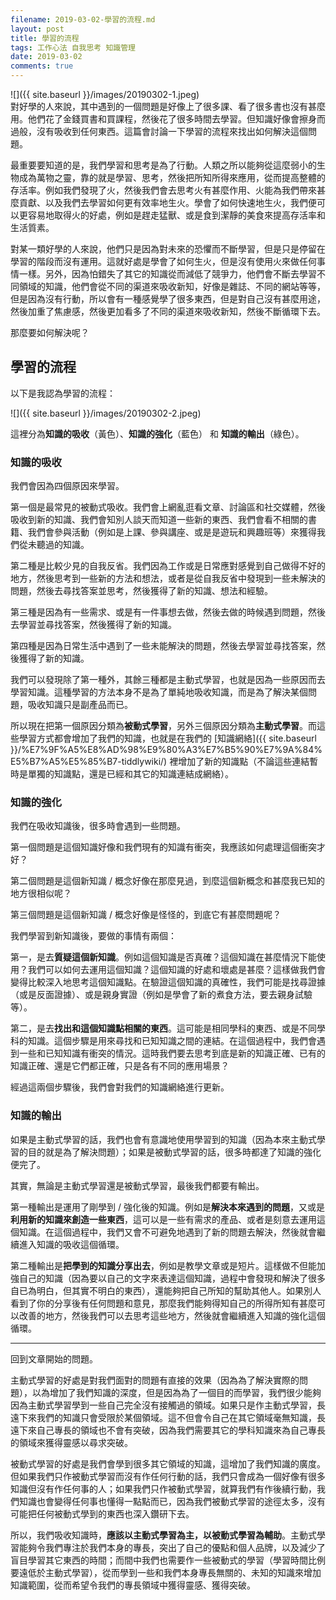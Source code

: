 ```yaml
---
filename: 2019-03-02-學習的流程.md
layout: post
title: 學習的流程
tags: 工作心法 自我思考 知識管理
date: 2019-03-02
comments: true
---
```


![]({{ site.baseurl }}/images/20190302-1.jpeg)  
對好學的人來說，其中遇到的一個問題是好像上了很多課、看了很多書也沒有甚麼用。他們花了金錢買書和買課程，然後花了很多時間去學習。但知識好像會擦身而過般，沒有吸收到任何東西。這篇會討論一下學習的流程來找出如何解決這個問題。

最重要要知道的是，我們學習和思考是為了行動。人類之所以能夠從這麼弱小的生物成為萬物之靈，靠的就是學習、思考，然後把所知所得來應用，從而提高整體的存活率。例如我們發現了火，然後我們會去思考火有甚麼作用、火能為我們帶來甚麼貢獻、以及我們去學習如何更有效率地生火。學會了如何快速地生火，我們便可以更容易地取得火的好處，例如是趕走猛獸、或是食到潔靜的美食來提高存活率和生活質素。

對某一類好學的人來說，他們只是因為對未來的恐懼而不斷學習，但是只是停留在學習的階段而沒有運用。這就好處是學會了如何生火，但是沒有使用火來做任何事情一樣。另外，因為怕錯失了其它的知識從而減低了競爭力，他們會不斷去學習不同領域的知識，他們會從不同的渠道來吸收新知，好像是雜誌、不同的網站等等，但是因為沒有行動，所以會有一種感覺學了很多東西，但是對自己沒有甚麼用途，然後加重了焦慮感，然後更加看多了不同的渠道來吸收新知，然後不斷循環下去。

那麼要如何解決呢？

## 學習的流程

以下是我認為學習的流程：

![]({{ site.baseurl }}/images/20190302-2.jpeg)

這裡分為**知識的吸收**（黃色）、**知識的強化**（藍色） 和 **知識的輸出**（綠色）。

### 知識的吸收

我們會因為四個原因來學習。

第一個是最常見的被動式吸收。我們會上網亂逛看文章、討論區和社交媒體，然後吸收到新的知識、我們會知別人談天而知道一些新的東西、我們會看不相關的書籍、我們會參與活動（例如是上課、參與講座、或是是遊玩和興趣班等）來獲得我們從未聽過的知識。

第二種是比較少見的自我反省。我們因為工作或是日常應對感覺到自己做得不好的地方，然後思考到一些新的方法和想法，或者是從自我反省中發現到一些未解決的問題，然後去尋找答案並思考，然後獲得了新的知識、想法和經驗。

第三種是因為有一些需求、或是有一件事想去做，然後去做的時候遇到問題，然後去學習並尋找答案，然後獲得了新的知識。

第四種是因為日常生活中遇到了一些未能解決的問題，然後去學習並尋找答案，然後獲得了新的知識。

我們可以發現除了第一種外，其餘三種都是主動式學習，也就是因為一些原因而去學習知識。這種學習的方法本身不是為了單純地吸收知識，而是為了解決某個問題，吸收知識只是副產品而已。

所以現在把第一個原因分類為**被動式學習**，另外三個原因分類為**主動式學習**。而這些學習方式都會增加了我們的知識，也就是在我們的 [知識網絡]({{ site.baseurl }}/%E7%9F%A5%E8%AD%98%E9%80%A3%E7%B5%90%E7%9A%84%E5%B7%A5%E5%85%B7-tiddlywiki/) 裡增加了新的知識點（不論這些連結暫時是單獨的知識點，還是已經和其它的知識連結成網絡）。

### 知識的強化

我們在吸收知識後，很多時會遇到一些問題。

第一個問題是這個知識好像和我們現有的知識有衝突，我應該如何處理這個衝突才好？

第二個問題是這個新知識 / 概念好像在那麼見過，到麼這個新概念和甚麼我已知的地方很相似呢？

第三個問題是這個新知識 / 概念好像是怪怪的，到底它有甚麼問題呢？

我們學習到新知識後，要做的事情有兩個：

第一，是去**質疑這個新知識**。例如這個知識是否真確？這個知識在甚麼情況下能使用？我們可以如何去運用這個知識？這個知識的好處和壞處是甚麼？這樣做我們會變得比較深入地思考這個知識點。在驗證這個知識的真確性，我們可能是找尋證據（或是反面證據）、或是親身實證（例如是學會了新的煮食方法，要去親身試驗等）。

第二，是去**找出和這個知識點相關的東西**。這可能是相同學科的東西、或是不同學科的知識。這個步驟是用來尋找和已知知識之間的連結。在這個過程中，我們會遇到一些和已知知識有衝突的情況。這時我們要去思考到底是新的知識正確、已有的知識正確、還是它們都正確，只是各有不同的應用場景？

經過這兩個步驟後，我們會對我們的知識網絡進行更新。

### 知識的輸出

如果是主動式學習的話，我們也會有意識地使用學習到的知識（因為本來主動式學習的目的就是為了解決問題）；如果是被動式學習的話，很多時都達了知識的強化便完了。

其實，無論是主動式學習還是被動式學習，最後我們都要有輸出。

第一種輸出是運用了剛學到 / 強化後的知識。例如是**解決本來遇到的問題**，又或是**利用新的知識來創造一些東西**，這可以是一些有需求的產品、或者是刻意去運用這個知識。在這個過程中，我們又會不可避免地遇到了新的問題去解決，然後就會繼續進入知識的吸收這個循環。

第二種輸出是**把學到的知識分享出去**，例如是教學文章或是短片。這樣做不但能加強自己的知識（因為要以自己的文字來表達這個知識，過程中會發現和解決了很多自已為明白，但其實不明白的東西），還能夠把自己所知的幫助其他人。如果別人看到了你的分享後有任何問題和意見，那麼我們能夠得知自己的所得所知有甚麼可以改善的地方，然後我們可以去思考這些地方，然後就會繼續進入知識的強化這個循環。

---

回到文章開始的問題。

主動式學習的好處是對我們面對的問題有直接的效果（因為為了解決實際的問題），以為增加了我們知識的深度，但是因為為了一個目的而學習，我們很少能夠因為主動式學習學到一些自己完全沒有接觸過的領域。如果只是作主動式學習，長遠下來我們的知識只會受限於某個領域。這不但會令自己在其它領域毫無知識，長遠下來自己專長的領域也不會有突破，因為我們需要其它的學科知識來為自己專長的領域來獲得靈感以尋求突破。

被動式學習的好處是我們會學到很多其它領域的知識，這增加了我們知識的廣度。但如果我們只作被動式學習而沒有作任何行動的話，我們只會成為一個好像有很多知識但沒有作任何事的人；如果我們只作被動式學習，就算我們有作後續行動，我們知識也會變得任何事也懂得一點點而已，因為我們被動式學習的途徑太多，沒有可能把任何被動式學到的東西也深入鑽研下去。

所以，我們吸收知識時，**應該以主動式學習為主，以被動式學習為輔助**。主動式學習能夠令我們專注於我們本身的專長，突出了自己的優點和個人品牌，以及減少了盲目學習其它東西的時間；而間中我們也需要作一些被動式的學習（學習時間比例要遠低於主動式學習），從而學到一些和我們本身專長無關的、未知的知識來增加知識範圍，從而希望令我們的專長領域中獲得靈感、獲得突破。